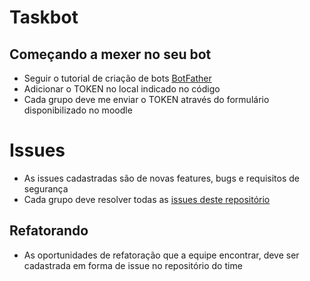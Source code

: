 # Taskbot

## Começando a mexer no seu bot
- Seguir o tutorial de criação de bots [BotFather](https://core.telegram.org/bots#6-botfather)
- Adicionar o TOKEN no local indicado no código
- Cada grupo deve me enviar o TOKEN através do formulário disponibilizado no moodle

# Issues
- As issues cadastradas são de novas features, bugs e requisitos de segurança
- Cada grupo deve resolver todas as [issues deste repositório](https://github.com/TecProg-20181/Taskbot)

## Refatorando
- As oportunidades de refatoração que a equipe encontrar, deve ser cadastrada
em forma de issue no repositório do time

